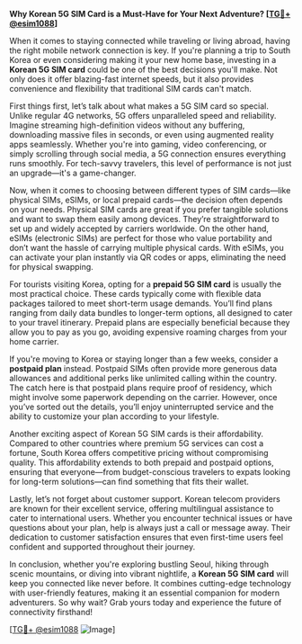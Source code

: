 **Why Korean 5G SIM Card is a Must-Have for Your Next Adventure? [[TG💪+ @esim1088](https://t.me/s/esim1088)]**

When it comes to staying connected while traveling or living abroad, having the right mobile network connection is key. If you're planning a trip to South Korea or even considering making it your new home base, investing in a **Korean 5G SIM card** could be one of the best decisions you'll make. Not only does it offer blazing-fast internet speeds, but it also provides convenience and flexibility that traditional SIM cards can't match.

First things first, let’s talk about what makes a 5G SIM card so special. Unlike regular 4G networks, 5G offers unparalleled speed and reliability. Imagine streaming high-definition videos without any buffering, downloading massive files in seconds, or even using augmented reality apps seamlessly. Whether you're into gaming, video conferencing, or simply scrolling through social media, a 5G connection ensures everything runs smoothly. For tech-savvy travelers, this level of performance is not just an upgrade—it's a game-changer.

Now, when it comes to choosing between different types of SIM cards—like physical SIMs, eSIMs, or local prepaid cards—the decision often depends on your needs. Physical SIM cards are great if you prefer tangible solutions and want to swap them easily among devices. They’re straightforward to set up and widely accepted by carriers worldwide. On the other hand, eSIMs (electronic SIMs) are perfect for those who value portability and don’t want the hassle of carrying multiple physical cards. With eSIMs, you can activate your plan instantly via QR codes or apps, eliminating the need for physical swapping.

For tourists visiting Korea, opting for a **prepaid 5G SIM card** is usually the most practical choice. These cards typically come with flexible data packages tailored to meet short-term usage demands. You’ll find plans ranging from daily data bundles to longer-term options, all designed to cater to your travel itinerary. Prepaid plans are especially beneficial because they allow you to pay as you go, avoiding expensive roaming charges from your home carrier.

If you're moving to Korea or staying longer than a few weeks, consider a **postpaid plan** instead. Postpaid SIMs often provide more generous data allowances and additional perks like unlimited calling within the country. The catch here is that postpaid plans require proof of residency, which might involve some paperwork depending on the carrier. However, once you’ve sorted out the details, you’ll enjoy uninterrupted service and the ability to customize your plan according to your lifestyle.

Another exciting aspect of Korean 5G SIM cards is their affordability. Compared to other countries where premium 5G services can cost a fortune, South Korea offers competitive pricing without compromising quality. This affordability extends to both prepaid and postpaid options, ensuring that everyone—from budget-conscious travelers to expats looking for long-term solutions—can find something that fits their wallet.

Lastly, let’s not forget about customer support. Korean telecom providers are known for their excellent service, offering multilingual assistance to cater to international users. Whether you encounter technical issues or have questions about your plan, help is always just a call or message away. Their dedication to customer satisfaction ensures that even first-time users feel confident and supported throughout their journey.

In conclusion, whether you're exploring bustling Seoul, hiking through scenic mountains, or diving into vibrant nightlife, a **Korean 5G SIM card** will keep you connected like never before. It combines cutting-edge technology with user-friendly features, making it an essential companion for modern adventurers. So why wait? Grab yours today and experience the future of connectivity firsthand! 

[[TG💪+ @esim1088](https://t.me/s/esim1088) ![Image](https://i.postimg.cc/Y0z9fWf4/image.png)]